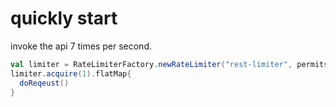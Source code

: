 # quickly start

invoke the api 7 times per second.
```scala
val limiter = RateLimiterFactory.newRateLimiter("rest-limiter", permitsPerSecond = 7,maxPermits = 1)
limiter.acquire(1).flatMap{
  doReqeust()
}
```